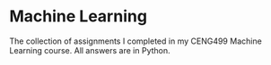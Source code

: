 # Machine Learning
The collection of assignments I completed in my CENG499 Machine Learning course. All answers are in Python.
